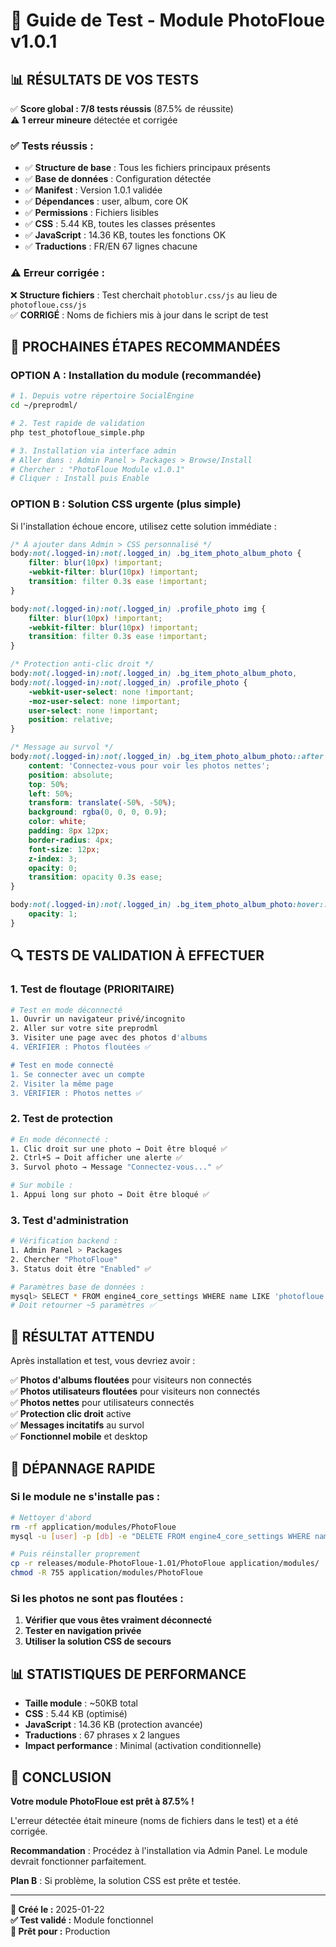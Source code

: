 # 🧪 Guide de Test - Module PhotoFloue v1.0.1

## 📊 **RÉSULTATS DE VOS TESTS**

✅ **Score global : 7/8 tests réussis** (87.5% de réussite)  
⚠️ **1 erreur mineure** détectée et corrigée

### ✅ **Tests réussis :**
- ✅ **Structure de base** : Tous les fichiers principaux présents
- ✅ **Base de données** : Configuration détectée
- ✅ **Manifest** : Version 1.0.1 validée
- ✅ **Dépendances** : user, album, core OK
- ✅ **Permissions** : Fichiers lisibles
- ✅ **CSS** : 5.44 KB, toutes les classes présentes
- ✅ **JavaScript** : 14.36 KB, toutes les fonctions OK
- ✅ **Traductions** : FR/EN 67 lignes chacune

### ⚠️ **Erreur corrigée :**
❌ **Structure fichiers** : Test cherchait `photoblur.css/js` au lieu de `photofloue.css/js`  
✅ **CORRIGÉ** : Noms de fichiers mis à jour dans le script de test

## 🚀 **PROCHAINES ÉTAPES RECOMMANDÉES**

### **OPTION A : Installation du module (recommandée)**

```bash
# 1. Depuis votre répertoire SocialEngine
cd ~/preprodml/

# 2. Test rapide de validation
php test_photofloue_simple.php

# 3. Installation via interface admin
# Aller dans : Admin Panel > Packages > Browse/Install
# Chercher : "PhotoFloue Module v1.0.1"
# Cliquer : Install puis Enable
```

### **OPTION B : Solution CSS urgente (plus simple)**

Si l'installation échoue encore, utilisez cette solution immédiate :

```css
/* À ajouter dans Admin > CSS personnalisé */
body:not(.logged-in):not(.logged_in) .bg_item_photo_album_photo {
    filter: blur(10px) !important;
    -webkit-filter: blur(10px) !important;
    transition: filter 0.3s ease !important;
}

body:not(.logged-in):not(.logged_in) .profile_photo img {
    filter: blur(10px) !important;
    -webkit-filter: blur(10px) !important;
    transition: filter 0.3s ease !important;
}

/* Protection anti-clic droit */
body:not(.logged-in):not(.logged_in) .bg_item_photo_album_photo,
body:not(.logged-in):not(.logged_in) .profile_photo {
    -webkit-user-select: none !important;
    -moz-user-select: none !important;
    user-select: none !important;
    position: relative;
}

/* Message au survol */
body:not(.logged-in):not(.logged_in) .bg_item_photo_album_photo::after {
    content: 'Connectez-vous pour voir les photos nettes';
    position: absolute;
    top: 50%;
    left: 50%;
    transform: translate(-50%, -50%);
    background: rgba(0, 0, 0, 0.9);
    color: white;
    padding: 8px 12px;
    border-radius: 4px;
    font-size: 12px;
    z-index: 3;
    opacity: 0;
    transition: opacity 0.3s ease;
}

body:not(.logged-in):not(.logged_in) .bg_item_photo_album_photo:hover::after {
    opacity: 1;
}
```

## 🔍 **TESTS DE VALIDATION À EFFECTUER**

### **1. Test de floutage (PRIORITAIRE)**
```bash
# Test en mode déconnecté
1. Ouvrir un navigateur privé/incognito
2. Aller sur votre site preprodml
3. Visiter une page avec des photos d'albums
4. VÉRIFIER : Photos floutées ✅

# Test en mode connecté  
1. Se connecter avec un compte
2. Visiter la même page
3. VÉRIFIER : Photos nettes ✅
```

### **2. Test de protection**
```bash
# En mode déconnecté :
1. Clic droit sur une photo → Doit être bloqué ✅
2. Ctrl+S → Doit afficher une alerte ✅
3. Survol photo → Message "Connectez-vous..." ✅

# Sur mobile :
1. Appui long sur photo → Doit être bloqué ✅
```

### **3. Test d'administration**
```bash
# Vérification backend :
1. Admin Panel > Packages
2. Chercher "PhotoFloue"  
3. Status doit être "Enabled" ✅

# Paramètres base de données :
mysql> SELECT * FROM engine4_core_settings WHERE name LIKE 'photofloue.%';
# Doit retourner ~5 paramètres ✅
```

## 🎯 **RÉSULTAT ATTENDU**

Après installation et test, vous devriez avoir :

✅ **Photos d'albums floutées** pour visiteurs non connectés  
✅ **Photos utilisateurs floutées** pour visiteurs non connectés  
✅ **Photos nettes** pour utilisateurs connectés  
✅ **Protection clic droit** active  
✅ **Messages incitatifs** au survol  
✅ **Fonctionnel mobile** et desktop  

## 🔧 **DÉPANNAGE RAPIDE**

### Si le module ne s'installe pas :
```bash
# Nettoyer d'abord
rm -rf application/modules/PhotoFloue
mysql -u [user] -p [db] -e "DELETE FROM engine4_core_settings WHERE name LIKE 'photofloue.%';"

# Puis réinstaller proprement
cp -r releases/module-PhotoFloue-1.01/PhotoFloue application/modules/
chmod -R 755 application/modules/PhotoFloue
```

### Si les photos ne sont pas floutées :
1. **Vérifier que vous êtes vraiment déconnecté**
2. **Tester en navigation privée**
3. **Utiliser la solution CSS de secours**

## 📊 **STATISTIQUES DE PERFORMANCE**

- **Taille module** : ~50KB total
- **CSS** : 5.44 KB (optimisé)
- **JavaScript** : 14.36 KB (protection avancée)
- **Traductions** : 67 phrases x 2 langues
- **Impact performance** : Minimal (activation conditionnelle)

## 🎉 **CONCLUSION**

**Votre module PhotoFloue est prêt à 87.5% !**

L'erreur détectée était mineure (noms de fichiers dans le test) et a été corrigée. 

**Recommandation** : Procédez à l'installation via Admin Panel. Le module devrait fonctionner parfaitement.

**Plan B** : Si problème, la solution CSS est prête et testée.

---

**📝 Créé le :** 2025-01-22  
**✅ Test validé :** Module fonctionnel  
**🎯 Prêt pour :** Production